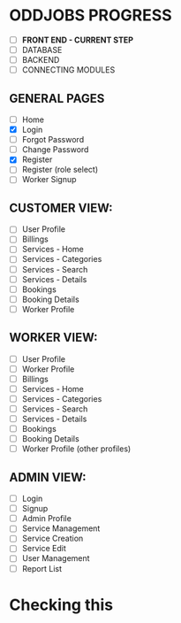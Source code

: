 # ODDJOBS PROGRESS
- [ ] **FRONT END - CURRENT STEP**
- [ ] DATABASE
- [ ] BACKEND
- [ ] CONNECTING MODULES

## GENERAL PAGES
- [ ] Home
- [X] Login
- [ ] Forgot Password
- [ ] Change Password
- [X] Register
- [ ] Register (role select)
- [ ] Worker Signup

## CUSTOMER VIEW:
- [ ] User Profile
- [ ] Billings
- [ ] Services - Home
- [ ] Services - Categories
- [ ] Services - Search
- [ ] Services - Details
- [ ] Bookings
- [ ] Booking Details
- [ ] Worker Profile

## WORKER VIEW:
- [ ] User Profile
- [ ] Worker Profile
- [ ] Billings
- [ ] Services - Home
- [ ] Services - Categories
- [ ] Services - Search
- [ ] Services - Details
- [ ] Bookings
- [ ] Booking Details
- [ ] Worker Profile (other profiles)

## ADMIN VIEW:
- [ ] Login
- [ ] Signup
- [ ] Admin Profile
- [ ] Service Management
- [ ] Service Creation
- [ ] Service Edit
- [ ] User Management
- [ ] Report List

# Checking this